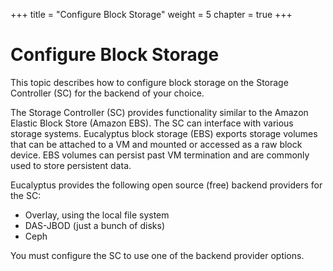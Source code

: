 +++
title = "Configure Block Storage"
weight = 5
chapter = true
+++


# Configure Block Storage
This topic describes how to configure block storage on the Storage Controller (SC) for the backend of your choice.

The Storage Controller (SC) provides functionality similar to the Amazon Elastic Block Store (Amazon EBS). The SC can interface with various storage systems. Eucalyptus block storage (EBS) exports storage volumes that can be attached to a VM and mounted or accessed as a raw block device. EBS volumes can persist past VM termination and are commonly used to store persistent data. 

Eucalyptus provides the following open source (free) backend providers for the SC: 

* Overlay, using the local file system
* DAS-JBOD (just a bunch of disks) 
* Ceph

You must configure the SC to use one of the backend provider options. 



